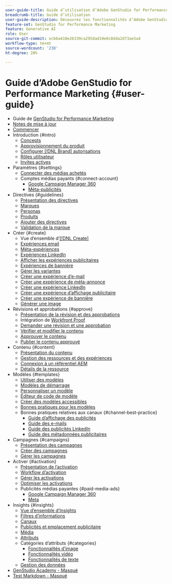 ```yaml
---
user-guide-title: Guide d’utilisation d’Adobe GenStudio for Performance Marketing
breadcrumb-title: Guide d’utilisation
user-guide-description: Découvrez les fonctionnalités d’Adobe GenStudio for Performance Marketing. Découvrez comment créer rapidement des ressources pour votre marque, générer des variations et optimiser les expériences.
feature-set: GenStudio for Performance Marketing
feature: Generative AI
role: User
source-git-commit: ecb6a410e26339ca295dad10e0c8dda2d73ae5a4
workflow-type: tm+mt
source-wordcount: '238'
ht-degree: 20%

---
```



# Guide d’Adobe GenStudio for Performance Marketing {#user-guide}

+ Guide de [GenStudio for Performance Marketing](home.md)
+ [Notes de mise à jour](release-notes.md)
+ [Commencer](get-started.md)
+ Introduction {#intro}
   + [Concepts](concepts.md)
   + [Approvisionnement du produit](product-provisioning.md)
   + [Configurer [!DNL Brand] autorisations](configure-brand-permissions.md)
   + [Rôles utilisateur](user-roles.md)
   + [Invites actives](effective-prompts.md)
+ Paramètres {#settings}
   + [Connecter des médias achetés](connectors/connect-channel.md)
   + Comptes médias payants {#connect-account}
      + [Google Campaign Manager 360](connectors/google-cm360.md)
      + [Méta-publicités](connectors/meta-ads.md)
+ Directives {#guidelines}
   + [Présentation des directives](guidelines/overview.md)
   + [Marques](guidelines/brands.md)
   + [Personas](guidelines/personas.md)
   + [Produits](guidelines/products.md)
   + [Ajouter des directives](guidelines/add-guidelines.md)
   + [Validation de la marque](guidelines/brand-validation.md)
+ Créer {#create}
   + Vue d’ensemble d’[[!DNL Create] ](create/overview.md)
   + [Expériences email](create/email-experiences.md)
   + [Méta-expériences](create/meta-experiences.md)
   + [Expériences LinkedIn](create/linkedin-experiences.md)
   + [Afficher les expériences publicitaires](create/display-ad-experiences.md)
   + [Expériences de bannière](create/banner-experiences.md)
   + [Gérer les variantes](create/manage-variants.md)
   + [Créer une expérience d’e-mail](create/create-email-experience.md)
   + [Créer une expérience de méta-annonce](create/create-meta-ad.md)
   + [Créer une expérience LinkedIn](create/create-linkedin.md)
   + [Créer une expérience d’affichage publicitaire](create/create-display-ad.md)
   + [Créer une expérience de bannière](create/create-banner-experience.md)
   + [Générer une image](create/generate-assets.md)
+ Révisions et approbations {#approve}
   + [Présentation de la révision et des approbations](approvals/overview.md)
   + Intégration de [Workfront Proof](approvals/proof-integration.md)
   + [Demander une révision et une approbation](approvals/request-review.md)
   + [Vérifier et modifier le contenu](approvals/review-and-edit.md)
   + [Approuver le contenu](approvals/approve-content.md)
   + [Publier le contenu approuvé](approvals/publish-content.md)
+ Contenu {#content}
   + [Présentation du contenu](content/overview.md)
   + [Gestion des ressources et des expériences](content/manage-assets.md)
   + [Connexion à un référentiel AEM](content/connect-aem-repo.md)
   + [Détails de la ressource](content/asset-details.md)
+ Modèles {#templates}
   + [Utiliser des modèles](content/use-templates.md)
   + [Modèles de démarrage](templates/starter-templates.md)
   + [Personnaliser un modèle](content/customize-template.md)
   + [ Éditeur de code de modèle ](content/code-editor.md)
   + [Créer des modèles accessibles](content/accessibility-for-templates.md)
   + [Bonnes pratiques pour les modèles](content/best-practices-for-templates.md)
   + Bonnes pratiques relatives aux canaux {#channel-best-practice}
      + [Guide d’affichage des publicités](templates/display-template.md)
      + [Guide des e-mails](templates/email-template.md)
      + [Guide des publicités LinkedIn](templates/linkedin-template.md)
      + [Guide des métadonnées publicitaires](templates/meta-template.md)
+ Campagnes {#campaigns}
   + [Présentation des campagnes](campaigns/overview.md)
   + [Créer des campagnes](campaigns/create-campaign.md)
   + [Gérer les campagnes](campaigns/manage-campaign.md)
+ Activer {#activation}
   + [Présentation de l’activation](activation/overview.md)
   + [Workflow d’activation](activation/create-activation.md)
   + [Gérer les activations](activation/manage-activations.md)
   + [Optimiser les activations](activation/troubleshooting.md)
   + Publicités médias payantes {#paid-media-ads}
      + [Google Campaign Manager 360](activation/activate-cm360-ad.md)
      + [Meta](activation/activate-meta-ad.md)
+ Insights {#insights}
   + [Vue d’ensemble d’Insights](insights/overview.md)
   + [Filtres d’informations](insights/filter-views.md)
   + [Canaux](insights/channels.md)
   + [Publicités et emplacement publicitaire](insights/ads.md)
   + [Média](insights/media.md)
   + [Attributs](insights/attributes.md)
   + Catégories d’attributs {#categories}
      + [Fonctionnalités d’image](insights/image-features.md)
      + [Fonctionnalités vidéo](insights/video-features.md)
      + [Fonctionnalités de texte](insights/text-features.md)
   + [Gestion des données](insights/data-management.md)
+ [GenStudio Academy - Masqué](genstudioacademy.md)
+ [Test Markdown - Masqué](test-markdown.md)
